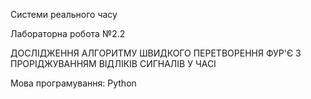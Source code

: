 Системи реального часу

Лабораторна робота №2.2

ДОСЛІДЖЕННЯ АЛГОРИТМУ ШВИДКОГО ПЕРЕТВОРЕННЯ ФУР'Є З ПРОРІДЖУВАННЯМ ВІДЛІКІВ СИГНАЛІВ У ЧАСІ

Мова програмування: Python